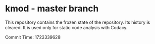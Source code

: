 # kmod - master branch

This repository contains the frozen state of the repository.
Its history is cleared. It is used only for static code
analysis with Codacy.

Commit Time: 1723339628